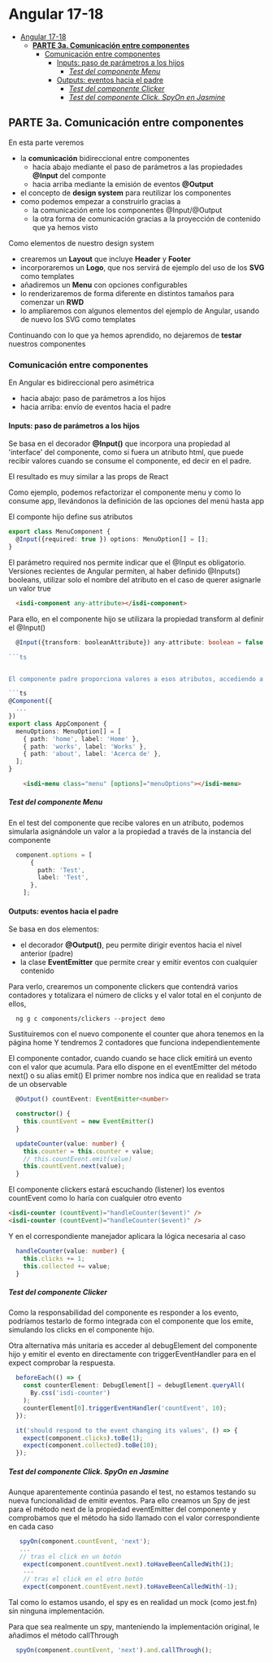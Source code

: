 # Angular 17-18

- [Angular 17-18](#angular-17-18)
  - [**PARTE 3a. Comunicación entre componentes**](#parte-3a-comunicación-entre-componentes)
    - [Comunicación entre componentes](#comunicación-entre-componentes)
      - [Inputs: paso de parámetros a los hijos](#inputs-paso-de-parámetros-a-los-hijos)
        - [_Test del componente Menu_](#test-del-componente-menu)
      - [Outputs: eventos hacia el padre](#outputs-eventos-hacia-el-padre)
        - [_Test del componente Clicker_](#test-del-componente-clicker)
        - [_Test del componente Click. SpyOn en Jasmine_](#test-del-componente-click-spyon-en-jasmine)


## **PARTE 3a. Comunicación entre componentes**

En esta parte veremos

- la **comunicación** bidireccional entre componentes
  - hacia abajo mediante el paso de parámetros a las propiedades **@Input** del componte
  - hacia arriba mediante la emisión de eventos **@Output**
- el concepto de **design system** para reutilizar los componentes
- como podemos empezar a construirlo gracias a
  - la comunicación ente los componentes @Input/@Output
  - la otra forma de comunicación gracias a la proyección de contenido que ya hemos visto

Como elementos de nuestro design system

- crearemos un **Layout** que incluye **Header** y **Footer**
- incorporaremos un **Logo**, que nos servirá de ejemplo del uso de los **SVG** como templates
- añadiremos un **Menu** con opciones configurables
- lo renderizaremos de forma diferente en distintos tamaños para comenzar un **RWD**
- lo ampliaremos con algunos elementos del ejemplo de Angular, usando de nuevo los SVG como templates

Continuando con lo que ya hemos aprendido, no dejaremos de **testar** nuestros componentes

### Comunicación entre componentes

En Angular es bidireccional pero asimétrica

- hacia abajo: paso de parámetros a los hijos
- hacia arriba: envío de eventos hacia el padre

#### Inputs: paso de parámetros a los hijos

Se basa en el decorador **@Input()** que incorpora una propiedad al 'interface' del componente, como si fuera un atributo html, que puede recibir valores cuando se consume el componente, ed decir en el padre.

El resultado es muy similar a las props de React

Como ejemplo, podemos refactorizar el componente menu y como lo consume app,
llevándonos la definición de las opciones del menú hasta app

El componte hijo define sus atributos

```ts
export class MenuComponent {
  @Input({required: true }) options: MenuOption[] = [];
}
```

El parámetro required nos permite indicar que el @Input es obligatorio.
Versiones recientes de Angular permiten, al haber definido @Inputs() booleans,
utilizar solo el nombre del atributo en el caso de querer asignarle un valor true

```html
  <isdi-component any-attribute></isdi-component>
```

Para ello, en el componente hijo se utilizara la propiedad transform al definir el @Input()

```ts
  @Input({transform: booleanAttribute}) any-attribute: boolean = false;

```ts


El componente padre proporciona valores a esos atributos, accediendo a ellos con el operador [], igual que a los atributos html

```ts
@Component({
  ...
})
export class AppComponent {
  menuOptions: MenuOption[] = [
    { path: 'home', label: 'Home' },
    { path: 'works', label: 'Works' },
    { path: 'about', label: 'Acerca de' },
  ];
}
```

```html
    <isdi-menu class="menu" [options]="menuOptions"></isdi-menu>
```

##### _Test del componente Menu_

En el test del componente que recibe valores en un atributo, podemos simularla asignándole un valor a la propiedad a través de la instancia del componente

```ts
  component.options = [
      {
        path: 'Test',
        label: 'Test',
      },
    ];
```

#### Outputs: eventos hacia el padre

Se basa en dos elementos:

- el decorador **@Output()**, peu permite dirigir eventos hacia el nivel anterior (padre)
- la clase **EventEmitter** que permite crear y emitir eventos con cualquier contenido

Para verlo, crearemos un componente clickers que contendrá varios contadores y
totalizara el número de clicks y el valor total en el conjunto de ellos,

```shell
  ng g c components/clickers --project demo
```

Sustituiremos con el nuevo componente el counter que ahora tenemos en la página home
Y tendremos 2 contadores que funciona independientemente

El componente contador, cuando cuando se hace click emitirá un evento con el valor que acumula.
Para ello dispone en el eventEmitter del método next() o su alias emit()
El primer nombre nos indica que en realidad se trata de un observable

```ts
  @Output() countEvent: EventEmitter<number>

  constructor() {
    this.countEvent = new EventEmitter()
  }

  updateCounter(value: number) {
    this.counter = this.counter + value;
    // this.countEvent.emit(value)
    this.countEvent.next(value);
  }
```

El componente clickers estará escuchando (listener) los eventos countEvent como lo haría con cualquier otro evento

```html
<isdi-counter (countEvent)="handleCounter($event)" />
<isdi-counter (countEvent)="handleCounter($event)" />
```

Y en el correspondiente manejador aplicara la lógica necesaria al caso

```ts
  handleCounter(value: number) {
    this.clicks += 1;
    this.collected += value;
  }
```

##### _Test del componente Clicker_

Como la responsabilidad del componente es responder a los evento, podríamos testarlo de formo integrada con el componente que los emite, simulando los clicks en el componente hijo.

Otra alternativa más unitaria es acceder al debugElement del componente hijo
y emitir el evento en directamente con triggerEventHandler para en el expect comprobar la respuesta.

```ts
  beforeEach(() => {
    const counterElement: DebugElement[] = debugElement.queryAll(
      By.css('isdi-counter')
    );
    counterElement[0].triggerEventHandler('countEvent', 10);
  });

  it('should respond to the event changing its values', () => {
    expect(component.clicks).toBe(1);
    expect(component.collected).toBe(10);
  });
```

##### _Test del componente Click. SpyOn en Jasmine_

Aunque aparentemente continúa pasando el test, no estamos testando su nueva funcionalidad de emitir eventos.
Para ello creamos un Spy de jest para el método next de la propiedad eventEmitter del componente
y comprobamos que el método ha sido llamado con el valor correspondiente en cada caso

```ts
   spyOn(component.countEvent, 'next');
   ...
   // tras el click en un botón
    expect(component.countEvent.next).toHaveBeenCalledWith(1);
    ---
    // tras el click en el otro botón
    expect(component.countEvent.next).toHaveBeenCalledWith(-1);

```

Tal como lo estamos usando, el spy es en realidad un mock (como jest.fn) sin ninguna implementación.

Para que sea realmente un spy, manteniendo la implementación original, le añadimos el método callThrough

```ts
  spyOn(component.countEvent, 'next').and.callThrough();
```
